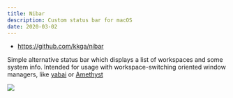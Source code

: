 ```yaml
---
title: Nibar
description: Custom status bar for macOS
date: 2020-03-02
---
```


- https://github.com/kkga/nibar

Simple alternative status bar which displays a list of workspaces and some
system info. Intended for usage with workspace-switching oriented window
managers, like [yabai](https://github.com/koekeishiya/yabai) or
[Amethyst](https://github.com/ianyh/Amethyst)

![](https://raw.githubusercontent.com/kkga/nibar/master/ss.png)
